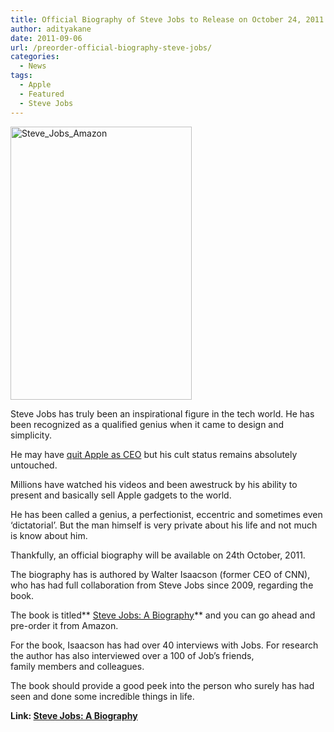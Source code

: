 ```yaml
---
title: Official Biography of Steve Jobs to Release on October 24, 2011
author: adityakane
date: 2011-09-06
url: /preorder-official-biography-steve-jobs/
categories:
  - News
tags:
  - Apple
  - Featured
  - Steve Jobs
---
```

[<img class="alignright wp-image-50989" style="padding-left: 0px;padding-right: 0px;padding-top: 0px;border-color: initial;border-style: initial;border-width: 0px" src="http://cdn.devilsworkshop.org/files/2011/09/Steve_Jobs_Amazon_thumb.png" alt="Steve_Jobs_Amazon" width="290" height="437" border="0" />][1]

Steve Jobs has truly been an inspirational figure in the tech world. He has been recognized as a qualified genius when it came to design and simplicity.

He may have [quit Apple as CEO][2] but his cult status remains absolutely untouched.

Millions have watched his videos and been awestruck by his ability to present and basically sell Apple gadgets to the world.

He has been called a genius, a perfectionist, eccentric and sometimes even &#8216;dictatorial&#8217;. But the man himself is very private about his life and not much is know about him.

Thankfully, an official biography will be available on 24th October, 2011.

The biography has is authored by Walter Isaacson (former CEO of CNN), who has had full collaboration from Steve Jobs since 2009, regarding the book.

The book is titled** <a href="http://rt.cx/stevejobsbio" onclick="_gaq.push(['_trackEvent', 'outbound-article', 'http://rt.cx/stevejobsbio', 'Steve Jobs: A Biography']);" >Steve Jobs: A Biography</a>** and you can go ahead and pre-order it from Amazon.

For the book, Isaacson has had over 40 interviews with Jobs. For research the author has also interviewed over a 100 of Job&#8217;s friends, family members and colleagues.

The book should provide a good peek into the person who surely has had seen and done some incredible things in life.

**Link: <a href="http://rt.cx/stevejobsbio" onclick="_gaq.push(['_trackEvent', 'outbound-article', 'http://rt.cx/stevejobsbio', 'Steve Jobs: A Biography']);" >Steve Jobs: A Biography</a>**

 [1]: http://cdn.devilsworkshop.org/files/2011/09/Steve_Jobs_Amazon.png
 [2]: http://devilsworkshop.org/apple-loses-colossus-steve-jobs-quits-ceo/
